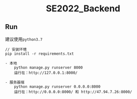 <h1 align="center">SE2022_Backend</h1>

## Run

建议使用`python3.7`

```
// 安装环境
pip install -r requirements.txt

- 本地
    python manage.py runserver 8000
    运行在：http://127.0.0.1:8000/

- 服务器端
    python manage.py runserver 0.0.0.0:8000
    运行在：http://0.0.0.0:8000/ 和 http://47.94.7.26:8000/
```
